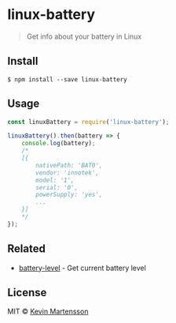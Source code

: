 # linux-battery

> Get info about your battery in Linux


## Install

```
$ npm install --save linux-battery
```


## Usage

```js
const linuxBattery = require('linux-battery');

linuxBattery().then(battery => {
	console.log(battery);
	/*
	[{
		nativePath: 'BAT0',
		vendor: 'innotek',
		model: '1',
		serial: '0',
		powerSupply: 'yes',
		...
	}]
	*/
});
```


## Related

* [battery-level](https://github.com/gillstrom/battery-level) - Get current battery level


## License

MIT © [Kevin Martensson](https://github.com/kevva)
